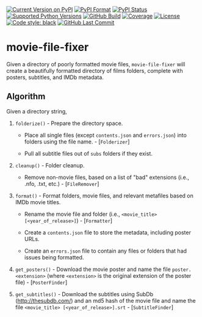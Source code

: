 [![Current Version on
PyPI](https://img.shields.io/pypi/v/movie-file-fixer?style=for-the-badge&logo=pypi&label=Version)](https://pypi.org/project/movie-file-fixer/)
[![PyPI Format](https://img.shields.io/pypi/format/movie-file-fixer?style=for-the-badge&logo=pypi&label=Format)](https://pypi.org/project/movie-file-fixer/)
[![PyPI Status](https://img.shields.io/pypi/status/movie-file-fixer?style=for-the-badge&logo=pypi&label=Status)](https://pypi.org/project/movie-file-fixer/)
[![Supported Python
Versions](https://img.shields.io/pypi/pyversions/movie-file-fixer?style=for-the-badge&logo=pypi)](https://pypi.org/project/movie-file-fixer/)
[![GitHub Build](https://img.shields.io/github/workflow/status/blairg23/movie-file-fixer/deploy?style=for-the-badge)](https://github.com/blairg23/movie-file-fixer/actions/workflows/deploy.yml)
[![Coverage](https://img.shields.io/coveralls/github/blairg23/movie-file-fixer?style=for-the-badge&logo=coverage)](https://coveralls.io/github/blairg23/movie-file-fixer)
[![License](https://img.shields.io/pypi/l/movie-file-fixer?style=for-the-badge&logo=pypi)](https://github.com/blairg23/movie-file-fixer)
[![Code style:
black](https://img.shields.io/badge/code%20style-black-000000.svg?style=for-the-badge&logo=black)](https://github.com/psf/black)
[![GitHub Last Commit](https://img.shields.io/github/last-commit/blairg23/movie-file-fixer?style=for-the-badge&logo=github)](https://github.com/blairg23/movie-file-fixer/commits/)

# movie-file-fixer

Given a directory of poorly formatted movie files, `movie-file-fixer` will create a beautifully formatted directory of films folders, complete with posters, subtitles, and IMDb metadata.

## Algorithm
Given a directory string,
1. `folderize()` - Prepare the directory space.
    
    - Place all single files (except `contents.json` and `errors.json`) into folders using the file name. - [`Folderizer`]
    
    - Pull all subtitle files out of `subs` folders if they exist.
2. `cleanup()` - Folder cleanup.
    
    - Remove non-movie files, based on a list of "bad" extensions (i.e., .nfo, .txt, etc.) - [`FileRemover`]
3. `format()` - Format folders, movie files, and relevant metafiles based on IMDb movie titles.
    
    - Rename the movie file and folder (i.e., `<movie_title> [<year_of_release>]`) - [`Formatter`]
    
    - Create a `contents.json` file to store the metadata, including poster URLs.
    
    - Create an `errors.json` file to contain any files or folders that had issues being formatted.
4. `get_posters()` - Download the movie poster and name the file `poster.<extension>` (where `<extension>` is the original extension of the poster file) - [`PosterFinder`]
5. `get_subtitles()` - Download the subtitles using SubDb (http://thesubdb.com/) and an md5 hash of the movie file and name the file `<movie_title> [<year_of_release>].srt` - [`SubtitleFinder`]

